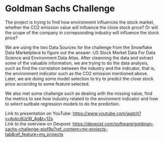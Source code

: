 # Goldman Sachs Challenge

The project is trying to find how environment influences the stock market, whether the CO2 emission value will influence the close stock price? Or will the scope of the company in correpsonding industry will influence the stock price? 

We are using the two Data Sources for the challenge from the Snowflake Data Marketplace to figure out the answer: US Stock Market Data For Data Science and Environment Data Atlas. After cleanning the data and extract some of the valuable information, we are trying to do the data analysis, such as find the correlation between the industry and the indicator, that is, the environment indicator such as the CO2 emission mentioned above. Later, we are doing some model selection to try to predict the close stock price accoridng to some feature selected.

We also met some challenge such as dealing with the missing value, find the metrics to see how industry related to the enviroment indicator and how to select suitbale regression models to do the prediction. 

Link to presentation on YouTube: https://www.youtube.com/watch?v=AvkcdUzW_4g&t=12s        
Link to the overview on Devpost: https://devpost.com/software/goldman-sachs-challenge-piof9q?ref_content=my-projects-tab&ref_feature=my_projects
